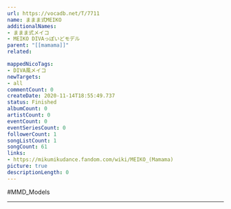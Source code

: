 ```yaml
---
url: https://vocadb.net/T/7711
name: ままま式MEIKO
additionalNames: 
- ままま式メイコ
- MEIKO DIVAっぽいどモデル
parent: "[[mamama]]"
related:

mappedNicoTags:
- DIVA風メイコ
newTargets:
- all
commentCount: 0
createDate: 2020-11-14T18:55:49.737
status: Finished
albumCount: 0
artistCount: 0
eventCount: 0
eventSeriesCount: 0
followerCount: 1
songListCount: 1
songCount: 61
links: 
- https://mikumikudance.fandom.com/wiki/MEIKO_(Mamama)
picture: true
descriptionLength: 0
---
```


#MMD_Models



---

